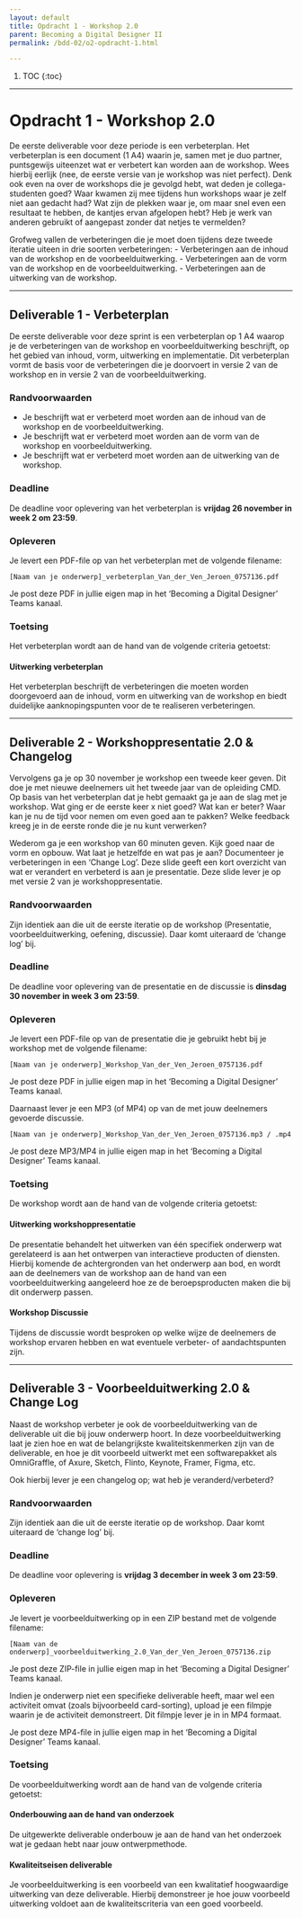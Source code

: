 ```yaml
---
layout: default
title: Opdracht 1 - Workshop 2.0
parent: Becoming a Digital Designer II
permalink: /bdd-02/o2-opdracht-1.html

---
```


1. TOC
{:toc}

---

# Opdracht 1 - Workshop 2.0

De eerste deliverable voor deze periode is een verbeterplan. Het verbeterplan is een document (1 A4) waarin je, samen met je duo partner, puntsgewijs uiteenzet wat er verbetert kan worden aan de workshop. Wees hierbij eerlijk (nee, de eerste versie van je workshop was niet perfect). Denk ook even na over de workshops die je gevolgd hebt, wat deden je collega-studenten goed? Waar kwamen zij mee tijdens hun workshops waar je zelf niet aan gedacht had? Wat zijn de plekken waar je, om maar snel even een resultaat te hebben, de kantjes ervan afgelopen hebt? Heb je werk van anderen gebruikt of aangepast zonder dat netjes te vermelden? 

Grofweg vallen de verbeteringen die je moet doen tijdens deze tweede iteratie uiteen in drie soorten verbeteringen: 
	- Verbeteringen aan de inhoud van de workshop en de voorbeelduitwerking. 
	- Verbeteringen aan de vorm van de workshop en de voorbeelduitwerking.
	- Verbeteringen aan de uitwerking van de workshop. 

---

## Deliverable 1 - Verbeterplan 
De eerste deliverable voor deze sprint is een verbeterplan op 1 A4 waarop je de verbeteringen van de workshop en voorbeelduitwerking beschrijft, op het gebied van inhoud, vorm, uitwerking en implementatie. Dit verbeterplan vormt de basis voor de verbeteringen die je doorvoert in versie 2 van de workshop en in versie 2 van de voorbeelduitwerking. 

### Randvoorwaarden
- Je beschrijft wat er verbeterd moet worden aan de inhoud van de workshop en de voorbeelduitwerking.
- Je beschrijft wat er verbeterd moet worden aan de vorm van de workshop en voorbeelduitwerking.
- Je beschrijft wat er verbeterd moet worden aan de uitwerking van de workshop.

### Deadline
De deadline voor oplevering van het verbeterplan is **vrijdag 26 november in week 2 om 23:59**.

### Opleveren
Je levert een PDF-file op van het verbeterplan met de volgende filename: 

`[Naam van je onderwerp]_verbeterplan_Van_der_Ven_Jeroen_0757136.pdf`

Je post deze PDF in jullie eigen map in het ‘Becoming a Digital Designer’ Teams kanaal. 

### Toetsing
Het verbeterplan wordt aan de hand van de volgende criteria getoetst: 

#### Uitwerking verbeterplan
Het verbeterplan beschrijft de verbeteringen die moeten worden doorgevoerd aan de inhoud, vorm en uitwerking van de workshop en biedt duidelijke aanknopingspunten voor de te realiseren verbeteringen.

---

## Deliverable 2 - Workshoppresentatie 2.0 & Changelog
Vervolgens ga je op 30 november je workshop een tweede keer geven. Dit doe je met nieuwe deelnemers uit het tweede jaar van de opleiding CMD. Op basis van het verbeterplan dat je hebt gemaakt ga je aan de slag met je workshop. Wat ging er de eerste keer x	niet goed? Wat kan er beter? Waar kan je nu de tijd voor nemen om even goed aan te pakken? Welke feedback kreeg je in de eerste ronde die je nu kunt verwerken?

Wederom ga je een workshop van 60 minuten geven. Kijk goed naar de vorm en opbouw. Wat laat je hetzelfde en wat pas je aan? Documenteer je verbeteringen in een ‘Change Log’. Deze slide geeft een kort overzicht van wat er verandert en verbeterd is aan je presentatie. Deze slide lever je op met versie 2 van je workshoppresentatie. 

### Randvoorwaarden
Zijn identiek aan die uit de eerste iteratie op de workshop (Presentatie, voorbeelduitwerking, oefening, discussie). Daar komt uiteraard de ‘change log’ bij. 

### Deadline
De deadline voor oplevering van de presentatie en de discussie is **dinsdag 30 november in week 3 om 23:59**.

### Opleveren
Je levert een PDF-file op van de presentatie die je gebruikt hebt bij je workshop met de volgende filename: 

`[Naam van je onderwerp]_Workshop_Van_der_Ven_Jeroen_0757136.pdf`

Je post deze PDF in jullie eigen map in het ‘Becoming a Digital Designer’ Teams kanaal. 

Daarnaast lever je een MP3 (of MP4) op van de met jouw deelnemers gevoerde discussie. 

`[Naam van je onderwerp]_Workshop_Van_der_Ven_Jeroen_0757136.mp3 / .mp4`

Je post deze MP3/MP4 in jullie eigen map in het ‘Becoming a Digital Designer’ Teams kanaal.

### Toetsing
De workshop wordt aan de hand van de volgende criteria getoetst: 

#### Uitwerking workshoppresentatie 
De presentatie behandelt het uitwerken van één specifiek onderwerp wat gerelateerd is aan het ontwerpen van interactieve producten of diensten. Hierbij komende de achtergronden van het onderwerp aan bod, en wordt aan de deelnemers van de workshop aan de hand van een voorbeelduitwerking aangeleerd hoe ze de beroepsproducten maken die bij dit onderwerp passen. 

#### Workshop Discussie 
Tijdens de discussie wordt besproken op welke wijze de deelnemers de workshop ervaren hebben en wat eventuele verbeter- of aandachtspunten zijn. 

---

## Deliverable 3 - Voorbeelduitwerking 2.0 & Change Log 
Naast de workshop verbeter je ook de voorbeelduitwerking van de deliverable uit die bij jouw onderwerp hoort. In deze voorbeelduitwerking laat je zien hoe en wat de belangrijkste kwaliteitskenmerken zijn van de deliverable, en hoe je dit voorbeeld uitwerkt met een softwarepakket als OmniGraffle, of Axure, Sketch, Flinto, Keynote, Framer, Figma, etc.

Ook hierbij lever je een changelog op; wat heb je veranderd/verbeterd? 

### Randvoorwaarden 
Zijn identiek aan die uit de eerste iteratie op de workshop. Daar komt uiteraard de ‘change log’ bij. 

### Deadline
De deadline voor oplevering is **vrijdag 3 december in week 3 om 23:59**. 

### Opleveren
Je levert je voorbeelduitwerking op in een ZIP bestand met de volgende filename: 

`[Naam van de onderwerp]_voorbeelduitwerking_2.0_Van_der_Ven_Jeroen_0757136.zip`

Je post deze ZIP-file in jullie eigen map in het ‘Becoming a Digital Designer’ Teams kanaal. 

Indien je onderwerp niet een specifieke deliverable heeft, maar wel een activiteit omvat (zoals bijvoorbeeld card-sorting), upload je een filmpje waarin je de activiteit demonstreert. Dit filmpje lever je in in MP4 formaat. 

Je post deze MP4-file in jullie eigen map in het ‘Becoming a Digital Designer’ Teams kanaal.

### Toetsing
De voorbeelduitwerking wordt aan de hand van de volgende criteria getoetst: 

#### Onderbouwing aan de hand van onderzoek 
De uitgewerkte deliverable onderbouw je aan de hand van het onderzoek wat je gedaan hebt naar jouw ontwerpmethode. 

#### Kwaliteitseisen deliverable
Je voorbeelduitwerking is een voorbeeld van een kwalitatief hoogwaardige uitwerking van deze deliverable. Hierbij demonstreer je hoe jouw voorbeeld uitwerking voldoet aan de kwaliteitscriteria van een goed voorbeeld.